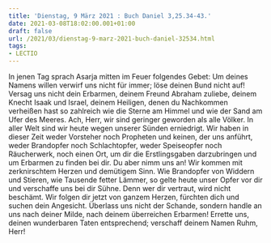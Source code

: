 ```yaml
---
title: 'Dienstag, 9 März 2021 : Buch Daniel 3,25.34-43.'
date: 2021-03-08T18:02:00.001+01:00
draft: false
url: /2021/03/dienstag-9-marz-2021-buch-daniel-32534.html
tags: 
- LECTIO
---
```


In jenen Tag sprach Asarja mitten im Feuer folgendes Gebet: Um deines Namens willen verwirf uns nicht für immer; löse deinen Bund nicht auf! Versag uns nicht dein Erbarmen, deinem Freund Abraham zuliebe, deinem Knecht Isaak und Israel, deinem Heiligen, denen du Nachkommen verheißen hast so zahlreich wie die Sterne am Himmel und wie der Sand am Ufer des Meeres. Ach, Herr, wir sind geringer geworden als alle Völker. In aller Welt sind wir heute wegen unserer Sünden erniedrigt. Wir haben in dieser Zeit weder Vorsteher noch Propheten und keinen, der uns anführt, weder Brandopfer noch Schlachtopfer, weder Speiseopfer noch Räucherwerk, noch einen Ort, um dir die Erstlingsgaben darzubringen und um Erbarmen zu finden bei dir. Du aber nimm uns an! Wir kommen mit zerknirschtem Herzen und demütigem Sinn. Wie Brandopfer von Widdern und Stieren, wie Tausende fetter Lämmer, so gelte heute unser Opfer vor dir und verschaffe uns bei dir Sühne. Denn wer dir vertraut, wird nicht beschämt. Wir folgen dir jetzt von ganzem Herzen, fürchten dich und suchen dein Angesicht. Überlass uns nicht der Schande, sondern handle an uns nach deiner Milde, nach deinem überreichen Erbarmen! Errette uns, deinen wunderbaren Taten entsprechend; verschaff deinem Namen Ruhm, Herr!